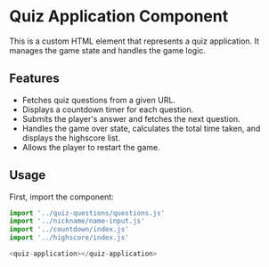 # Quiz Application Component

This is a custom HTML element that represents a quiz application. It manages the game state and handles the game logic.

## Features

- Fetches quiz questions from a given URL.
- Displays a countdown timer for each question.
- Submits the player's answer and fetches the next question.
- Handles the game over state, calculates the total time taken, and displays the highscore list.
- Allows the player to restart the game.

## Usage

First, import the component:

```javascript
import '../quiz-questions/questions.js'
import '../nickname/name-input.js'
import '../countdown/index.js'
import '../highscore/index.js'

<quiz-application></quiz-application>